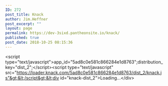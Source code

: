 ```yaml
---
ID: 272
post_title: Knack
author: Jim.Heffner
post_excerpt: ""
layout: page
permalink: https://dev-3sixd.pantheonsite.io/knack/
published: true
post_date: 2018-10-25 08:15:36
---
```

&lt;script type="text/javascript"&gt;app_id="5ad8c0e581c866284e1d8763";distribution_key="dist_2";&lt;/script&gt;&lt;script type="text/javascript" src="https://loader.knack.com/5ad8c0e581c866284e1d8763/dist_2/knack.js"&gt;&lt;/script&gt;&lt;div id="knack-dist_2"&gt;Loading...&lt;/div&gt;